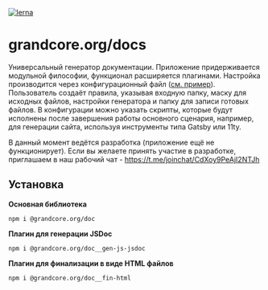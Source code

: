 [![lerna](https://img.shields.io/badge/maintained%20with-lerna-cc00ff.svg)](https://lerna.js.org/)

# grandcore.org/docs

Универсальный генератор документации. Приложение придерживается модульной философии, функционал расширяется плагинами. Настройка производится через конфигурационный файл ([см. пример](https://github.com/grandcore/grandcore-docs/blob/main/example/doc-gen.conf.js)). Пользователь создаёт правила, указывая входную папку, маску для исходных файлов, настройки генератора и папку для записи готовых файлов. В конфигурации можно указать скрипты, которые будут исполнены после завершения работы основного сценария, например, для генерации сайта, используя инструменты типа Gatsby или 11ty.

В данный момент ведётся разработка (приложение ещё не функционирует). Если вы желаете принять участие в разработке, приглашаем в наш рабочий чат - https://t.me/joinchat/CdXoy9PeAjI2NTJh

## Установка

**Основная библиотека**

`npm i @grandcore.org/doc`

**Плагин для генерации JSDoc**

`npm i @grandcore.org/doc__gen-js-jsdoc`

**Плагин для финализации в виде HTML файлов**

`npm i @grandcore.org/doc__fin-html`
